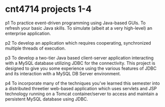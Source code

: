 # cnt4714 projects 1-4
p1 To practice event-driven programming using Java-based GUIs. To refresh your basic Java skills. To simulate (albeit at a very high-level) an enterprise application.

p2 To develop an application which requires cooperating, synchronized
multiple threads of execution.

p3 To develop a two-tier Java based client-server application interacting with a MySQL
database utilizing JDBC for the connectivity. This project is designed to give you some experience
using the various features of JDBC and its interaction with a MySQL DB Server environment.

p4  To incorporate many of the techniques you’ve learned this semester into a distributed threetier web-based application which uses servlets and JSP technology running on a Tomcat container/server
to access and maintain a persistent MySQL database using JDBC.
